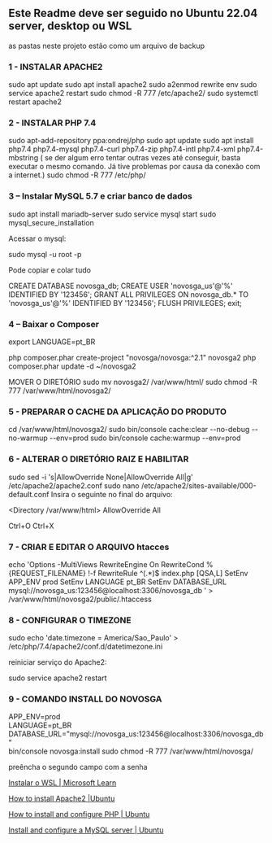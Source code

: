 ## Este Readme deve ser seguido no Ubuntu 22.04 server, desktop ou WSL

as pastas neste projeto estão como um arquivo de backup 


### 1 - INSTALAR APACHE2

sudo apt update
sudo apt install apache2
sudo a2enmod rewrite env
sudo service apache2 restart
sudo chmod -R 777 /etc/apache2/
sudo systemctl restart apache2

### 2 - INSTALAR PHP 7.4

sudo apt-add-repository ppa:ondrej/php
sudo apt update
sudo apt install php7.4 php7.4-mysql php7.4-curl php7.4-zip php7.4-intl php7.4-xml php7.4-mbstring ( se der algum erro tentar outras vezes até conseguir, basta executar o mesmo comando. Já tive problemas por causa da conexão com a internet.)
sudo chmod -R 777 /etc/php/

### 3 – Instalar MySQL 5.7 e criar banco de dados

sudo apt install mariadb-server
sudo service mysql start
sudo mysql_secure_installation

Acessar o mysql:

sudo mysql -u root -p

Pode copiar e colar tudo 

CREATE DATABASE novosga_db;
CREATE USER 'novosga_us'@'%' IDENTIFIED BY '123456';
GRANT ALL PRIVILEGES ON novosga_db.* TO 'novosga_us'@'%' IDENTIFIED BY '123456';
FLUSH PRIVILEGES;
exit;

### 4 – Baixar o Composer
export LANGUAGE=pt_BR

php composer.phar create-project "novosga/novosga:^2.1" novosga2
php composer.phar update -d ~/novosga2

MOVER O DIRETÓRIO 
sudo mv novosga2/ /var/www/html/ 
sudo chmod -R 777 /var/www/html/novosga2/


### 5 - PREPARAR O CACHE DA APLICAÇÃO DO PRODUTO 
cd /var/www/html/novosga2/ 
sudo bin/console cache:clear --no-debug --no-warmup --env=prod
sudo bin/console cache:warmup --env=prod


### 6 - ALTERAR O DIRETÓRIO RAIZ E HABILITAR 
sudo sed -i 's|AllowOverride None|AllowOverride All|g' /etc/apache2/apache2.conf
sudo nano /etc/apache2/sites-available/000-default.conf
Insira o seguinte no final do arquivo:

<Directory /var/www/html>
AllowOverride All
</Directory>

Ctrl+O 
Ctrl+X 

### 7 - CRIAR E EDITAR O ARQUIVO htacces 

echo 'Options -MultiViews
RewriteEngine On
RewriteCond %{REQUEST_FILENAME} !-f
RewriteRule ^(.*)$ index.php [QSA,L]
SetEnv APP_ENV prod
SetEnv LANGUAGE pt_BR
SetEnv DATABASE_URL mysql://novosga_us:123456@localhost:3306/novosga_db
' > /var/www/html/novosga2/public/.htaccess



### 8 - CONFIGURAR O TIMEZONE 

sudo echo 'date.timezone = America/Sao_Paulo' > /etc/php/7.4/apache2/conf.d/datetimezone.ini

reiniciar serviço do Apache2:

sudo service apache2 restart


### 9 - COMANDO INSTALL DO NOVOSGA 

APP_ENV=prod \
LANGUAGE=pt_BR \
DATABASE_URL="mysql://novosga_us:123456@localhost:3306/novosga_db" \
bin/console novosga:install
sudo chmod -R 777 /var/www/html/novosga/

preêncha o segundo campo com a senha 



[Instalar o WSL | Microsoft Learn](https://learn.microsoft.com/pt-br/windows/wsl/install)

[How to install Apache2 |Ubuntu](https://ubuntu.com/server/docs/how-to-install-apache2)

[How to install and configure PHP | Ubuntu](https://ubuntu.com/server/docs/how-to-install-and-configure-php)

[Install and configure a MySQL server | Ubuntu](https://ubuntu.com/server/docs/install-and-configure-a-mysql-server)




